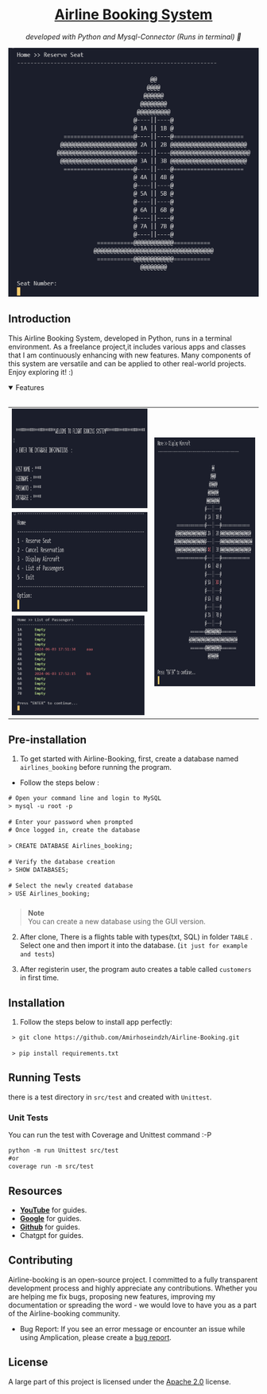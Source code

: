 <h1 align="center">
    <a href=""> Airline Booking System</a>
</h1>

<p align="center">
  <i align="center">
     developed with Python and Mysql-Connector (Runs in terminal) 🚀</i>
</p>

<div align="center">

  <img src="assets/reserve_system.png" alt="Database Auth" height="500px">

</div>

## Introduction

This Airline Booking System, developed in Python, runs in a terminal environment. As a freelance project,it includes various apps and classes that I am continuously enhancing with new features.
Many components of this system are versatile and can be applied to other real-world projects. Enjoy exploring it! :)


<details open>
<summary>
 Features
</summary> <br />


<table>
  <tr>
    <td><img src="assets/database_auth.png" alt="Database Auth" height="200px"></td>
    <td rowspan="3"><img src="assets/reserv_system3.png" alt="Reservation System" height="500px"></td>
  </tr>
  <tr>
    <td><img src="assets/reserv_system1.png" alt="Reservation System 1" height="200px"></td>
  </tr>
  <tr>
    <td><img src="assets/reserv_system4.png" alt="Reservation System 4" height="200px"></td>
  </tr>
</table>
    
</details>


## Pre-installation 

1. To get started with Airline-Booking, first, create a database named `airlines_booking`  before running the program.
  - Follow the steps below :
  ```
  # Open your command line and login to MySQL
> mysql -u root -p

# Enter your password when prompted
# Once logged in, create the database

> CREATE DATABASE Airlines_booking;

# Verify the database creation
> SHOW DATABASES;

# Select the newly created database
> USE Airlines_booking;

  ```
###
> **Note**  
> You can create a new database using the GUI version.
2. After clone, There is a flights table with types(txt, SQL) in folder `TABLE` . Select one and then import it into the database. (`it just for example and tests`) 

3. After registerin user, the program auto creates a table called `customers` in first time.

## Installation
1. Follow the steps below to install app perfectly:
```shell
 > git clone https://github.com/Amirhoseindzh/Airline-Booking.git

 > pip install requirements.txt
```




## Running Tests

there is a test directory in `src/test` and created with `Unittest`.  

### Unit Tests

You can run the test with Coverage and Unittest command :-P 

```
python -m run Unittest src/test
#or
coverage run -m src/test 
```

## Resources

- **[YouTube](https://www.youtube.com/)** for guides.
- **[Google](https://www.google.com/)** for guides.
- **[Github](https://www.github.com/)** for guides.
- Chatgpt for guides.

<a name="contributing_anchor"></a>
## Contributing

Airline-booking is an open-source project. I committed to a fully transparent development process and highly appreciate any contributions. Whether you are helping me fix bugs, proposing new features, improving my documentation or spreading the word - we would love to have you as a part of the Airline-booking community. 

- Bug Report: If you see an error message or encounter an issue while using Amplication, please create a [bug report](https://github.com/Amirhoseindzh/Airline-Booking/issues/2#issue-2271571036).


## License

A large part of this project is licensed under the [Apache 2.0](./LICENSE) license. 
